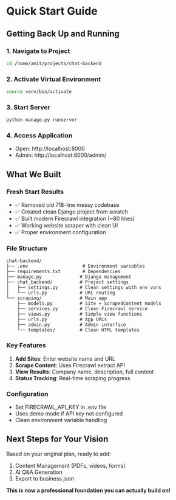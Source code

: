 # Quick Start Guide

## Getting Back Up and Running

### 1. Navigate to Project
```bash
cd /home/amit/projects/chat-backend
```

### 2. Activate Virtual Environment
```bash
source venv/bin/activate
```

### 3. Start Server
```bash
python manage.py runserver
```

### 4. Access Application
- Open: http://localhost:8000
- Admin: http://localhost:8000/admin/

## What We Built

### Fresh Start Results
- ✅ Removed old 718-line messy codebase
- ✅ Created clean Django project from scratch
- ✅ Built modern Firecrawl integration (~80 lines)
- ✅ Working website scraper with clean UI
- ✅ Proper environment configuration

### File Structure
```
chat-backend/
├── .env                    # Environment variables
├── requirements.txt        # Dependencies
├── manage.py              # Django management
├── chat_backend/          # Project settings
│   ├── settings.py        # Clean settings with env vars
│   └── urls.py            # URL routing
└── scraping/              # Main app
    ├── models.py          # Site + ScrapedContent models
    ├── services.py        # Clean Firecrawl service
    ├── views.py           # Simple view functions
    ├── urls.py            # App URLs
    ├── admin.py           # Admin interface
    └── templates/         # Clean HTML templates
```

### Key Features
1. **Add Sites**: Enter website name and URL
2. **Scrape Content**: Uses Firecrawl extract API
3. **View Results**: Company name, description, full content
4. **Status Tracking**: Real-time scraping progress

### Configuration
- Set FIRECRAWL_API_KEY in .env file
- Uses demo mode if API key not configured
- Clean environment variable handling

## Next Steps for Your Vision
Based on your original plan, ready to add:
1. Content Management (PDFs, videos, forms)
2. AI Q&A Generation
3. Export to business.json

**This is now a professional foundation you can actually build on!**